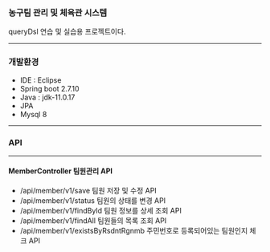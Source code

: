 ### 농구팀 관리 및 체육관 시스템
queryDsl 연습 및 실습용 프로젝트이다.

------------
### 개발환경
    
+   IDE : Eclipse
+   Spring boot 2.7.10
+	Java : jdk-11.0.17
+   JPA
+   Mysql 8

------------
### API

------------
#### MemberController 팀원관리 API 
+   /api/member/v1/save 팀원 저장 및 수정 API
+   /api/member/v1/status 팀원의 상태를 변경 API
+   /api/member/v1/findById 팀원 정보를 상세 조회 API
+   /api/member/v1/findAll 팀원들의 목록 조회 API
+   /api/member/v1/existsByRsdntRgnmb 주민번호로 등록되어있는 팀원인지 체크 API
